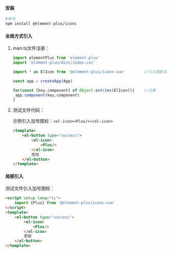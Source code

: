 #### 安装

```sh
#命令
npm install @element-plus/icons
```



#### 全局方式引入

1. man.ts文件注册：

   ```ts
   import elementPlus from 'element-plus'
   import 'element-plus/dist/index.css'
   
   import * as ElIcon from '@element-plus/icons-vue'		//引入图标文件
   
   const app = createApp(App)
   
   for(const [key,component] of Object.entries(ElIcon)){	//注册
   	app.component(key,component)
   }
   
   ```

2. 测试文件代码：

   示例引入加号图标：`<el-icon><Plus/></el-icon>`

   ```html
   <template>
       <el-button type="success">
           <el-icon>
               <Plus/>
           </el-icon>
           添加
       </el-button>
   </template>
   ```



#### 局部引入

测试文件引入加号图标：

```html
<script setup lang="ts">
	import {Plus} from '@element-plus/icons-vue'
</script>
<template>
    <el-button type="success">
        <el-icon>
            <Plus/>
        </el-icon>
        添加
    </el-button>
</template>
```

